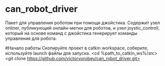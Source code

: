 # can_robot_driver
Пакет для управления роботом при помощи джойстика.
Содержит узел onliner, публикующий онлайн-метки для роботов, и узел joystic_controll, который на основе команд с джойстика
генерирует команды управления для робота.

#Начало работы
Скопируйте проект в catkin workspace, соберите, используйте launch файлы для запуска.
<cd %path_to_catkin_ws%/src>
<git clone https://github.com/victorvorobev/can_robot_driver.git>
>
